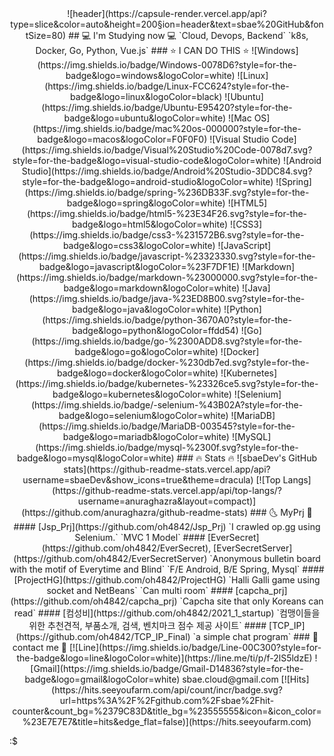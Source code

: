 <div align="center">
![header](https://capsule-render.vercel.app/api?type=slice&color=auto&height=200&section=header&text=sbae%20GitHub&fontSize=80)
## 💻 I'm Studying now 💻
`Cloud, Devops, Backend`
`k8s, Docker, Go, Python, Vue.js`
### ⭐️ I CAN DO THIS ⭐️
![Windows](https://img.shields.io/badge/Windows-0078D6?style=for-the-badge&logo=windows&logoColor=white) ![Linux](https://img.shields.io/badge/Linux-FCC624?style=for-the-badge&logo=linux&logoColor=black) ![Ubuntu](https://img.shields.io/badge/Ubuntu-E95420?style=for-the-badge&logo=ubuntu&logoColor=white) ![Mac OS](https://img.shields.io/badge/mac%20os-000000?style=for-the-badge&logo=macos&logoColor=F0F0F0)
![Visual Studio Code](https://img.shields.io/badge/Visual%20Studio%20Code-0078d7.svg?style=for-the-badge&logo=visual-studio-code&logoColor=white) ![Android Studio](https://img.shields.io/badge/Android%20Studio-3DDC84.svg?style=for-the-badge&logo=android-studio&logoColor=white) ![Spring](https://img.shields.io/badge/spring-%236DB33F.svg?style=for-the-badge&logo=spring&logoColor=white)
![HTML5](https://img.shields.io/badge/html5-%23E34F26.svg?style=for-the-badge&logo=html5&logoColor=white) ![CSS3](https://img.shields.io/badge/css3-%231572B6.svg?style=for-the-badge&logo=css3&logoColor=white) ![JavaScript](https://img.shields.io/badge/javascript-%23323330.svg?style=for-the-badge&logo=javascript&logoColor=%23F7DF1E) ![Markdown](https://img.shields.io/badge/markdown-%23000000.svg?style=for-the-badge&logo=markdown&logoColor=white)
![Java](https://img.shields.io/badge/java-%23ED8B00.svg?style=for-the-badge&logo=java&logoColor=white) ![Python](https://img.shields.io/badge/python-3670A0?style=for-the-badge&logo=python&logoColor=ffdd54) ![Go](https://img.shields.io/badge/go-%2300ADD8.svg?style=for-the-badge&logo=go&logoColor=white)
![Docker](https://img.shields.io/badge/docker-%230db7ed.svg?style=for-the-badge&logo=docker&logoColor=white) ![Kubernetes](https://img.shields.io/badge/kubernetes-%23326ce5.svg?style=for-the-badge&logo=kubernetes&logoColor=white) ![Selenium](https://img.shields.io/badge/-selenium-%43B02A?style=for-the-badge&logo=selenium&logoColor=white)
![MariaDB](https://img.shields.io/badge/MariaDB-003545?style=for-the-badge&logo=mariadb&logoColor=white) ![MySQL](https://img.shields.io/badge/mysql-%2300f.svg?style=for-the-badge&logo=mysql&logoColor=white)
### 🔥 Stats 🔥
![sbaeDev's GitHub stats](https://github-readme-stats.vercel.app/api?username=sbaeDev&show_icons=true&theme=dracula) [![Top Langs](https://github-readme-stats.vercel.app/api/top-langs/?username=anuraghazra&layout=compact)](https://github.com/anuraghazra/github-readme-stats)
### 🌜 MyPrj 🌛
#### [Jsp_Prj](https://github.com/oh4842/Jsp_Prj)
`I crawled op.gg using Selenium.`
`MVC 1 Model`
#### [EverSecret](https://github.com/oh4842/EverSecret), [EverSecretServer](https://github.com/oh4842/EverSecretServer)
`Anonymous bulletin board with the motif of Everytime and Blind`
`F/E Android, B/E Spring, Mysql`
#### [ProjectHG](https://github.com/oh4842/ProjectHG)
`Halli Galli game using socket and NetBeans`
`Can multi room`
#### [capcha_prj](https://github.com/oh4842/capcha_prj)
`Capcha site that only Koreans can read`
#### [컴성비](https://github.com/oh4842/2021_1_startup)
`컴맹이들을 위한 추천견적, 부품소개, 검색, 벤치마크 점수 제공 사이트`
#### [TCP_IP](https://github.com/oh4842/TCP_IP_Final)
`a simple chat program`
### 📂 contact me 📂
[![Line](https://img.shields.io/badge/Line-00C300?style=for-the-badge&logo=line&logoColor=white)](https://line.me/ti/p/f-2lS5ldzE)
![Gmail](https://img.shields.io/badge/Gmail-D14836?style=for-the-badge&logo=gmail&logoColor=white)
sbae.cloud@gmail.com
[![Hits](https://hits.seeyoufarm.com/api/count/incr/badge.svg?url=https%3A%2F%2Fgithub.com%2Fsbae%2Fhit-counter&count_bg=%2379C83D&title_bg=%23555555&icon=&icon_color=%23E7E7E7&title=hits&edge_flat=false)](https://hits.seeyoufarm.com)
</div>

:\$
<!--
**sbaeDev/sbaeDev** is a ✨ _special_ ✨ repository because its `README.md` (this file) appears on your GitHub profile.
Here are some ideas to get you started:
- 🔭 I’m currently working on ...
- 🌱 I’m currently learning ...
- 👯 I’m looking to collaborate on ...
- 🤔 I’m looking for help with ...
- 💬 Ask me about ...
- 📫 How to reach me: ...
- 😄 Pronouns: ...
- ⚡ Fun fact: ...
-->
